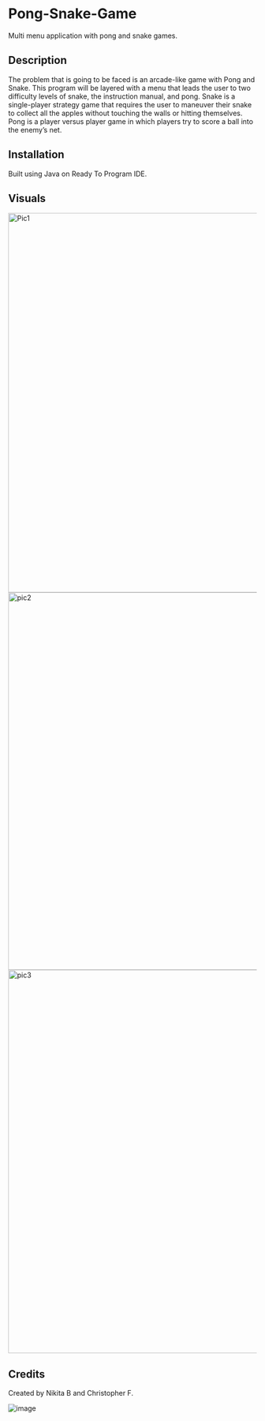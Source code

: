 # Pong-Snake-Game
Multi menu application with pong and snake games.

## Description
The problem that is going to be faced is an arcade-like game with Pong and Snake. This program will be layered with a menu that leads the user to two difficulty levels of snake, the instruction manual, and pong. Snake is a single-player strategy game that requires the user to maneuver their snake to collect all the apples without touching the walls or hitting themselves. Pong is a player versus player game in which players try to score a ball into the enemy’s net. 


## Installation
Built using Java on Ready To Program IDE.

## Visuals
<img width="769" alt="Pic1" src="https://user-images.githubusercontent.com/96497560/149042767-7dd0196f-bdd2-4f7a-89b8-216b6c0bdd90.PNG">
<img width="765" alt="pic2" src="https://user-images.githubusercontent.com/96497560/149042769-b25ca31c-1a00-42e8-8f00-902cca4c0547.PNG">

<img width="777" alt="pic3" src="https://user-images.githubusercontent.com/96497560/149042877-ddc625ae-3904-4461-8bed-155cc7128ee2.PNG">


## Credits
Created by Nikita B and Christopher F.

![image](https://user-images.githubusercontent.com/96497560/149042363-b68ea661-5b31-44b7-9f7a-de15eeba9e74.JPG)
